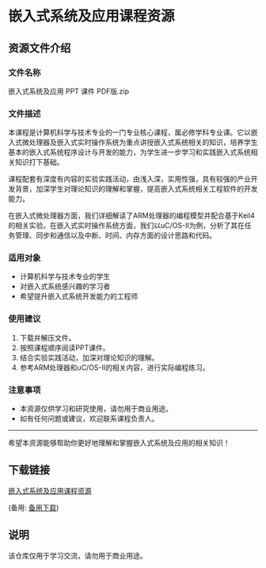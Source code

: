 # 嵌入式系统及应用课程资源

## 资源文件介绍

### 文件名称
嵌入式系统及应用 PPT 课件 PDF版.zip

### 文件描述
本课程是计算机科学与技术专业的一门专业核心课程，属必修学科专业课。它以嵌入式微处理器及嵌入式实时操作系统为重点讲授嵌入式系统相关的知识，培养学生基本的嵌入式系统程序设计与开发的能力，为学生进一步学习和实践嵌入式系统相关知识打下基础。

课程配套有深度有内容的实验实践活动，由浅入深，实用性强，具有较强的产业开发背景，加深学生对理论知识的理解和掌握，提高嵌入式系统相关工程软件的开发能力。

在嵌入式微处理器方面，我们详细解读了ARM处理器的编程模型并配合基于Keil4的相关实验。在嵌入式实时操作系统方面，我们以uC/OS-II为例，分析了其在任务管理、同步和通信以及中断、时间、内存方面的设计思路和代码。

### 适用对象
- 计算机科学与技术专业的学生
- 对嵌入式系统感兴趣的学习者
- 希望提升嵌入式系统开发能力的工程师

### 使用建议
1. 下载并解压文件。
2. 按照课程顺序阅读PPT课件。
3. 结合实验实践活动，加深对理论知识的理解。
4. 参考ARM处理器和uC/OS-II的相关内容，进行实际编程练习。

### 注意事项
- 本资源仅供学习和研究使用，请勿用于商业用途。
- 如有任何问题或建议，欢迎联系课程负责人。

---

希望本资源能够帮助你更好地理解和掌握嵌入式系统及应用的相关知识！

## 下载链接
[嵌入式系统及应用课程资源](https://pan.quark.cn/s/b644f54b504e) 

(备用: [备用下载](https://pan.baidu.com/s/16bWYZT9eyTUqsaYBQxADmQ?pwd=1234))

## 说明

该仓库仅用于学习交流，请勿用于商业用途。
